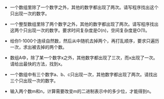 - 一个数组里除了一个数字之外，其他的数字都出现了两次。请写程序找出这个只出现一次的数字。

- 一个整型数组里除了两个数字之外，其他的数字都出现了两次。请写程序找出这两个只出现一次的数字。要求时间复杂度是O(n)，空间复杂度是O(1)。

- 给你1-1000个连续自然数，然后从中随机去掉两个，再打乱顺序，要求只遍历一次，求出被去掉的两个数。

- 数组A中，除了某一个数字x之外，其他数字都出现了三次，而x出现了一次。请给出最快的方法，找到x。

- 一个数组中有三个数字a、b、c只出现一次，其他数字都出现了两次。请找出三个只出现一次的数字。

- 输入两个数m和n，计算需要改变m的二进制表示中的多少位，才能得到n。
